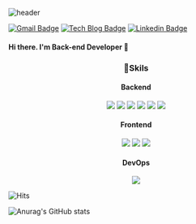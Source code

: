 ![header](https://capsule-render.vercel.app/api?type=slice&height=200&&fontSize=50&text=EUROPANI)

[![Gmail Badge](https://img.shields.io/badge/Gmail-d14836?style=flat-square&logo=Gmail&logoColor=white&link=mailto:europani1212@gmail.com)](mailto:europani1212@gmail.com)
[![Tech Blog Badge](http://img.shields.io/badge/-Tech%20blog-black?style=flat-square&logo=github&link=https://europani.github.io/)](https://europani.github.io/)
[![Linkedin Badge](https://img.shields.io/badge/-LinkedIn-blue?style=flat-square&logo=Linkedin&logoColor=white&link=https://www.linkedin.com/in/sangil-park-557a56201/)](https://www.linkedin.com/in/sangil-park-557a56201/)
#### Hi there. I'm Back-end Developer 👋

<div align="center">
  
### 💪Skils
#### Backend

<img src="https://img.shields.io/badge/Java-007396?style=flat-square&logo=Java&logoColor=white"/></a>
<img src="https://img.shields.io/badge/Spring-6DB33F?style=flat-square&logo=Spring&logoColor=white"/></a>
<img src="https://img.shields.io/badge/Python-3766AB?style=flat-square&logo=Python&logoColor=white"/></a>
<img src="https://img.shields.io/badge/Django-092E20?style=flat-square&logo=Django&logoColor=white"/></a>
<img src="https://img.shields.io/badge/MySQL-4479A1?style=flat-square&logo=MySQL&logoColor=white"/></a>
<img src="https://img.shields.io/badge/Oracle-F80000?style=flat-square&logo=Oracle&logoColor=white"/></a>

#### Frontend

<img src="https://img.shields.io/badge/HTML-E34F26?style=flat-square&logo=HTML5&logoColor=white"/></a> 
<img src="https://img.shields.io/badge/CSS-1572B6?style=flat-square&logo=CSS3&logoColor=white"/></a> 
<img src="https://img.shields.io/badge/JavaScript-F7DF1E?style=flat-square&logo=JavaScript&logoColor=white"/></a> 

#### DevOps

<img src="https://img.shields.io/badge/AWS-232F3E?style=flat-square&logo=AmazonAWS&logoColor=white"/></a> 
</div>

![Hits](https://hits.seeyoufarm.com/api/count/incr/badge.svg?url=https%3A%2F%2Fgithub.com%2Feuropani&count_bg=%2379C83D&title_bg=%23555555&icon=&icon_color=%23E7E7E7&title=hits&edge_flat=false)  


![Anurag's GitHub stats](https://github-readme-stats.vercel.app/api?username=europani&count_private=true&show_icons=true) 
